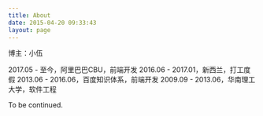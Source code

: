 ```yaml
---
title: About
date: 2015-04-20 09:33:43
layout: page
---
```


博主：小伍

2017.05 - 至今，阿里巴巴CBU，前端开发
2016.06 - 2017.01，新西兰，打工度假
2013.06 - 2016.06，百度知识体系，前端开发
2009.09 - 2013.06，华南理工大学，软件工程

To be continued.
